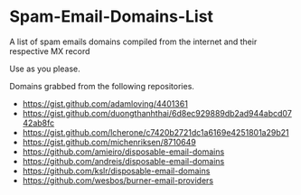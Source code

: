 # Spam-Email-Domains-List
A list of spam emails domains compiled from the internet and their respective MX record

Use as you please.

Domains grabbed from the following repositories.

- https://gist.github.com/adamloving/4401361
- https://gist.github.com/duongthanhthai/6d8ec929889db2ad944abcd0742ab8fc
- https://gist.github.com/lcherone/c7420b2721dc1a6169e4251801a29b21
- https://gist.github.com/michenriksen/8710649
- https://github.com/amieiro/disposable-email-domains
- https://github.com/andreis/disposable-email-domains
- https://github.com/kslr/disposable-email-domains
- https://github.com/wesbos/burner-email-providers
